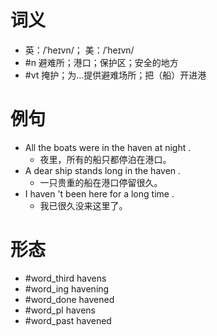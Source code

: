 # 词义
- 英：/ˈheɪvn/； 美：/ˈheɪvn/
- #n 避难所；港口；保护区；安全的地方
- #vt 掩护；为…提供避难场所；把（船）开进港
# 例句
- All the boats were in the haven at night .
	- 夜里，所有的船只都停泊在港口。
- A dear ship stands long in the haven .
	- 一只贵重的船在港口停留很久。
- I haven 't been here for a long time .
	- 我已很久没来这里了。
# 形态
- #word_third havens
- #word_ing havening
- #word_done havened
- #word_pl havens
- #word_past havened
